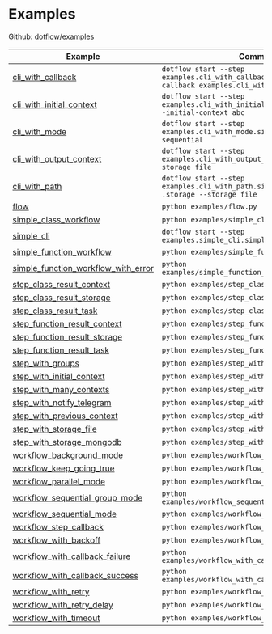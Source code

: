 # Examples

Github: [dotflow/examples](https://github.com/dotflow-io/examples)

| Example | Command |
| ------- | ------- |
| [cli_with_callback](https://github.com/dotflow-io/examples/blob/master/cli_with_callback.py) | `dotflow start --step examples.cli_with_callback.simple_step --callback examples.cli_with_callback.callback` |
| [cli_with_initial_context](https://github.com/dotflow-io/examples/blob/master/cli_with_initial_context.py) | `dotflow start --step examples.cli_with_initial_context.simple_step --initial-context abc` |
| [cli_with_mode](https://github.com/dotflow-io/examples/blob/master/cli_with_mode.py) | `dotflow start --step examples.cli_with_mode.simple_step --mode sequential` |
| [cli_with_output_context](https://github.com/dotflow-io/examples/blob/master/cli_with_output_context.py) | `dotflow start --step examples.cli_with_output_context.simple_step --storage file` |
| [cli_with_path](https://github.com/dotflow-io/examples/blob/master/cli_with_path.py) | `dotflow start --step examples.cli_with_path.simple_step --path .storage --storage file` |
| [flow](https://github.com/dotflow-io/examples/blob/master/flow.py) | `python examples/flow.py` |
| [simple_class_workflow](https://github.com/dotflow-io/examples/blob/master/simple_class_workflow.py) | `python examples/simple_class_workflow.py` |
| [simple_cli](https://github.com/dotflow-io/examples/blob/master/simple_cli.py) | `dotflow start --step examples.simple_cli.simple_step` |
| [simple_function_workflow](https://github.com/dotflow-io/examples/blob/master/simple_function_workflow.py) | `python examples/simple_function_workflow.py` |
| [simple_function_workflow_with_error](https://github.com/dotflow-io/examples/blob/master/simple_function_workflow_with_error.py) | `python examples/simple_function_workflow_with_error.py` |
| [step_class_result_context](https://github.com/dotflow-io/examples/blob/master/step_class_result_context.py) | `python examples/step_class_result_context.py` |
| [step_class_result_storage](https://github.com/dotflow-io/examples/blob/master/step_class_result_storage.py) | `python examples/step_class_result_storage.py` |
| [step_class_result_task](https://github.com/dotflow-io/examples/blob/master/step_class_result_task.py) | `python examples/step_class_result_task.py` |
| [step_function_result_context](https://github.com/dotflow-io/examples/blob/master/step_function_result_context.py) | `python examples/step_function_result_context.py` |
| [step_function_result_storage](https://github.com/dotflow-io/examples/blob/master/step_function_result_storage.py) | `python examples/step_function_result_storage.py` |
| [step_function_result_task](https://github.com/dotflow-io/examples/blob/master/step_function_result_task.py) | `python examples/step_function_result_task.py` |
| [step_with_groups](https://github.com/dotflow-io/examples/blob/master/step_with_groups.py) | `python examples/step_with_groups.py` |
| [step_with_initial_context](https://github.com/dotflow-io/examples/blob/master/step_with_initial_context.py) | `python examples/step_with_initial_context.py` |
| [step_with_many_contexts](https://github.com/dotflow-io/examples/blob/master/step_with_many_contexts.py) | `python examples/step_with_many_contexts.py` |
| [step_with_notify_telegram](https://github.com/dotflow-io/examples/blob/master/step_with_notify_telegram.py) | `python examples/step_with_notify_telegram.py` |
| [step_with_previous_context](https://github.com/dotflow-io/examples/blob/master/step_with_previous_context.py) | `python examples/step_with_previous_context.py` |
| [step_with_storage_file](https://github.com/dotflow-io/examples/blob/master/step_with_storage_file.py) | `python examples/step_with_storage_file.py` |
| [step_with_storage_mongodb](https://github.com/dotflow-io/examples/blob/master/step_with_storage_mongodb.py) | `python examples/step_with_storage_mongodb.py` |
| [workflow_background_mode](https://github.com/dotflow-io/examples/blob/master/workflow_background_mode.py) | `python examples/workflow_background_mode.py` |
| [workflow_keep_going_true](https://github.com/dotflow-io/examples/blob/master/workflow_keep_going_true.py) | `python examples/workflow_keep_going_true.py` |
| [workflow_parallel_mode](https://github.com/dotflow-io/examples/blob/master/workflow_parallel_mode.py) | `python examples/workflow_parallel_mode.py` |
| [workflow_sequential_group_mode](https://github.com/dotflow-io/examples/blob/master/workflow_sequential_group_mode.py) | `python examples/workflow_sequential_group_mode.py` |
| [workflow_sequential_mode](https://github.com/dotflow-io/examples/blob/master/workflow_sequential_mode.py) | `python examples/workflow_sequential_mode.py` |
| [workflow_step_callback](https://github.com/dotflow-io/examples/blob/master/workflow_step_callback.py) | `python examples/workflow_step_callback.py` |
| [workflow_with_backoff](https://github.com/dotflow-io/examples/blob/master/workflow_with_backoff.py) | `python examples/workflow_with_backoff.py` |
| [workflow_with_callback_failure](https://github.com/dotflow-io/examples/blob/master/workflow_with_callback_failure.py) | `python examples/workflow_with_callback_failure.py` |
| [workflow_with_callback_success](https://github.com/dotflow-io/examples/blob/master/workflow_with_callback_success.py) | `python examples/workflow_with_callback_success.py` |
| [workflow_with_retry](https://github.com/dotflow-io/examples/blob/master/workflow_with_retry.py) | `python examples/workflow_with_retry.py` |
| [workflow_with_retry_delay](https://github.com/dotflow-io/examples/blob/master/workflow_with_retry_delay.py) | `python examples/workflow_with_retry_delay.py` |
| [workflow_with_timeout](https://github.com/dotflow-io/examples/blob/master/workflow_with_timeout.py) | `python examples/workflow_with_timeout.py` |